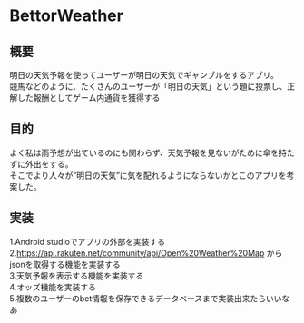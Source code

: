 # BettorWeather

## 概要
  明日の天気予報を使ってユーザーが明日の天気でギャンブルをするアプリ。<br>
  競馬などのように、たくさんのユーザーが「明日の天気」という題に投票し、正解した報酬としてゲーム内通貨を獲得する
  
## 目的
  よく私は雨予想が出ているのにも関わらず、天気予報を見ないがために傘を持たずに外出をする。<br>
  そこでより人々が”明日の天気”に気を配れるようにならないかとこのアプリを考案した。
  
## 実装
  1.Android studioでアプリの外部を実装する<br>
  2.https://api.rakuten.net/community/api/Open%20Weather%20Map からjsonを取得する機能を実装する<br>
  3.天気予報を表示する機能を実装する<br>
  4.オッズ機能を実装する<br>
  5.複数のユーザーのbet情報を保存できるデータベースまで実装出来たらいいなあ<br>
